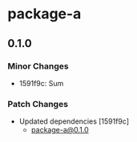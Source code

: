 # package-a

## 0.1.0

### Minor Changes

- 1591f9c: Sum

### Patch Changes

- Updated dependencies [1591f9c]
  - package-a@0.1.0

